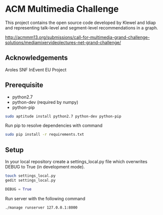 ACM Multimedia Challenge 
======================

This project contains the open source code developed by Klewel and Idiap and representing talk-level and segment-level recommendations in a graph. 


http://acmmm13.org/submissions/call-for-multimedia-grand-challenge-solutions/mediamixervideolectures-net-grand-challenge/

Acknowledgements
---------------------------

Aroles SNF
InEvent EU Project

Prerequisite
----------------

* python2.7
* python-dev (required by numpy)
* python-pip

```sh
sudo aptitude install python2.7 python-dev python-pip
```

Run pip to resolve dependencies with command

```sh
sudo pip install -r requirements.txt
```


Setup
-------------

In your local repository create a settings_local.py file which overwrites DEBUG to True (in development mode). 

```sh
touch settings_local.py
gedit settings_local.py
```
```python
DEBUG = True
```

Run server with the following command

```sh
./manage runserver 127.0.0.1:8000
```


